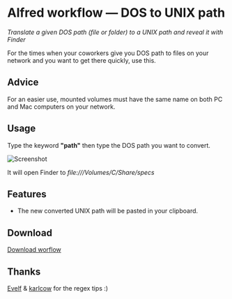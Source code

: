 Alfred workflow — DOS to UNIX path
====================

*Translate a given DOS path (file or folder) to a UNIX path and reveal it with Finder*

For the times when your coworkers give you DOS path to files on your network and
you want to get there quickly, use this.

## Advice

For an easier use, mounted volumes must have the same name on both PC and Mac computers on your network.

## Usage

Type the keyword **"path"** then type the DOS path you want to convert.

![Screenshot](https://raw.github.com/GoOz/Alfred-DOStoUNIXpath/master/screenshot.png)

It will open Finder to *file:///Volumes/C/Share/specs*

## Features

- The new converted UNIX path will be pasted in your clipboard.

## Download

[Download worflow](https://github.com/GoOz/Alfred-DOStoUNIXpath/blob/master/Translate%20DOS%20path%20to%20UNIX%20path.alfredworkflow?raw=true)

## Thanks

[Evelf](https://github.com/evelf) & [karlcow](https://github.com/karlcow) for the regex tips :)
